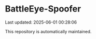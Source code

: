 # BattleEye-Spoofer

Last updated: 2025-06-01 00:28:06

This repository is automatically maintained.
